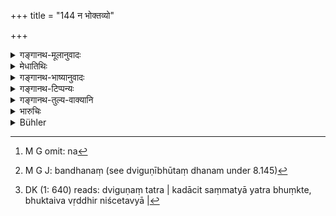+++
title = "144 न भोक्तव्यो"

+++

<details><summary>गङ्गानथ-मूलानुवादः</summary>

The pledge shall not be used by force; using it thus, he shall renounce the interest; he shall satisfy the other party with its pr ice; otherwise he would be a stealer of the pledge.—(144)
</details>

<details><summary>मेधातिथिः</summary>
<u>ननु</u> च प्राग् अप्य् एतद् उक्तम् "न त्व् एवाधौ" (म्ध् ८.१४३) इति । 

- <u>सत्यम्</u> । यत्र यावत्य् एव वृद्धिस् तावान् एव भोगः, स पूर्वस्य विषयः । यत्र तु महती वृद्धिः स्वल्पोपभोगश् चेद् बलादिना भुञ्जानस्य सर्वेण सर्ववृद्धिहानिः । यत्र क्षेत्रगवादिर् बन्धस् तद्भोगश् च न[^२०२] वृद्धिसंमितः, स चोपचिताम् अपि वृद्धिं न ददाति, न च धनं[^२०३] द्विगुणम्, तत्र कयाचिद् अतिमत्यात्यन्तम् उक्तैव वृद्धिर् निश्चेतव्या[^२०४] । 


[^२०४]:
     DK (1: 640) reads: dviguṇaṃ tatra | kadācit saṃmatyā yatra bhuṃkte, bhuktaiva vṛddhir niścetavyā |


[^२०३]:
     M G J: bandhanaṃ (see dviguṇībhūtaṃ dhanam under 8.145)


[^२०२]:
     M G omit: na

- यदि तु वस्त्रादि भुज्य्मानं नश्येत् तत्र **मूल्येन तोषयेद् एनम्** आधातारम् । इतरो ऽपि वृद्धिं लभते । अतो **ऽन्यथा**ददन् मूल्यम् **आधिस्तेनो भवेत्** । यज्जातीयम् आधिं भुक्तवांस् तदपहारे यो दण्डः स एव दाप्यः । स्तेनश् चौरः । 

<u>अन्ये</u> व्याचक्षते । बलाद् भुक्ते वृद्धिहानिः[^२०५] । भुञ्जीत तन्मूल्यत एव वा । यदृणिकस्य मूल्यं मूल्यहिरण्यम्[^२०६] । यत्र भुञ्जान उच्यते "मा मे बन्धं विनीनशो मा भुङ्क्थाः[^२०७] कतिपयैर् अहोभिर् मोक्षयामि," तथाप्य् उच्यमानो भुङ्क एवेति सो ऽस्य विषयः ॥ ८.१४४ ॥
</details>

<details><summary>गङ्गानथ-भाष्यानुवादः</summary>

“It has been already declared in the preceding verse that—‘when there is a profitable pledge, etc.’—(why then should this he repeated?).”

True; but the case referred to in the preceding verse is that ‘where the
*using* or *profit* is commensurate with the *interest*; when however
the amount of interest is large, while the *profit* is small, if the creditor uses the pledge by force, he loses the whole amount of interest. In a case again where the pledge is in the form of land or a cow or some such thing, and the profit derived from it is not commensurate with the interest,—if the debtor does not pay the accumulated interest, and the amount of the principal also has not become doubled,—all the interest that the creditor obtains is in the form of the profit derived from the pledge; so that in this case the man’s interest is to be computed at what he has derived by way of that profit.

In a case where the pledge is in the form of clothes and other similar things, which cease to exist, by use, the creditor should ‘*satisfy*’ the debtor ‘*with its price*,’ and himself receive his interest. For, if he did not pay the price of the pledged article, ‘*he would be a stealer of the pledge*;’ *i.e.*, ho should ho made to pay that penalty which he would have had to pay if he had actually stolen an article of the same kind as the pledge.

‘*Stealer*,’ ‘*stēna*,’ is thief.

Others explain the verse in the following manner:—In the event of forcible use, there is loss of interest; if the thing is to be used, it should be so only on payment of its proper price to the debtor; this has been thus declared—‘the creditor should be made to pay the price of the thing in gold, in a case where it is used.’

This verse refers to the case where the debtor, at the time of depositing the pledge, distinctly says—“see that my pledge is not lost,—do not use it please,—in a few days I shall redeem it,”—and yet the creditor, not minding this, does make use of the article.—(144)
</details>

<details><summary>गङ्गानथ-टिप्पन्यः</summary>

Clothes etc. are meant, according to Medhātithi;—clothes, ornaments etc.
according to Kullūka and Rāghavānanda;—beds and so forth, according to
Nārāyaṇa, who adds that the ‘value’ stands for “the profit made by the
use of the pledge”—(Buhler).

This verse is quoted in *Vivādaratnākara* (p. 24), which adds the
following notes:—If the creditor uses the pledge without the debtor’s
permission, then he loses only a half of the interest; hut if he uses
it, even though actually prohibited to do so, then he loses the whole
interest;—if he does not give up the interest, then he should satisfy
the pledger by paying him the price, fixed by valuation, of the use of
the article pledged.

It is quoted in *Vyavahāramayūkha* (p. 76);—and in *Kṛtyakalpataru*
(70a), which adds that if the thing has been only half used, and has not
undergone change, then the man loses only half the amount of his
interest, but if the thing becomes changed, then he loses the whole
amount of the interest.
</details>

<details><summary>गङ्गानथ-तुल्य-वाक्यानि</summary>

**(verses 8.143-144)  
**

See Comparative notes for [Verse
8.143].
</details>

<details><summary>भारुचिः</summary>

विज्ञातारश् च । राज्ञा दण्डः स्यात् । इदं शास्त्रं भोगक्षय एवाधौ समर्थं भवति नान्यत्र । अन्यस् त्व् आह- द्विगुणीभूते ऽर्थे स्वामिनानुज्ञातम् आधिं भुञ्जानो मूलहिरण्येनैव भुञ्जीत । मूलहिरण्यम् एव वा परिगणय्याप्रतिपद्यमानमूल्येन परितोषयेत् । एवं च द्विगुणीभूते हिरण्ये ऽयम् आधिभोगप्रतिषेधः, पूर्वस्मिंश् चार्थ आदाव् एव ॥ ८.१४३ ॥
</details>

<details><summary>Bühler</summary>

144	A pledge (to be kept only) must not be used by force, (the creditor), so using it, shall give up his (whole) interest, or, (if it has been spoilt by use) he shall satisfy the (owner) by (paying its) original price; else he commits a theft of the pledge.
</details>
